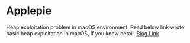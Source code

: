 # Applepie

Heap exploitation problem in macOS environment.
Read below link wrote basic heap exploitation in macOS, if you know detail.
[Blog Link](http://blog.shpik.kr/2019/OSX_Heap_Exploitation/)
